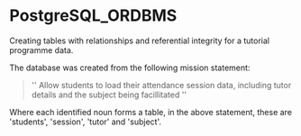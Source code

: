 # PostgreSQL_ORDBMS

Creating tables with relationships and referential integrity for a tutorial programme data.

The database was created from the following mission statement:

> '' Allow students to load their attendance session data, including tutor details and the subject being facillitated ''

Where each identified noun forms a table, in the above statement, these are 'students', 'session', 'tutor' and 'subject'.





